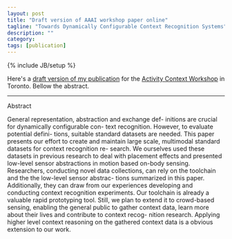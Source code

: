 ```yaml
---
layout: post
title: "Draft version of AAAI workshop paper online"
tagline: "Towards Dynamically Configurable Context Recognition Systems"
description: ""
category: 
tags: [publication]
---
```

{% include JB/setup %}

Here's a [draft version of my publication](http://kgarten.de/papers/2012Kunze.pdf) for the [Activity Context Workshop](http://activitycontext.org/)
in Toronto. Bellow the abstract.

***
Abstract

General representation, abstraction and exchange def- initions are crucial for dynamically configurable con- text recognition. However, to evaluate potential defini- tions, suitable standard datasets are needed. This paper presents our effort to create and maintain large scale, multimodal standard datasets for context recognition re- search. We ourselves used these datasets in previous research to deal with placement effects and presented low-level sensor abstractions in motion based on-body sensing.
Researchers, conducting novel data collections, can rely on the toolchain and the the low-level sensor abstrac- tions summarized in this paper. Additionally, they can draw from our experiences developing and conducting context recognition experiments.
Our toolchain is already a valuable rapid prototyping tool. Still, we plan to extend it to crowd-based sensing, enabling the general public to gather context data, learn more about their lives and contribute to context recog- nition research.
Applying higher level context reasoning on the gathered context data is a obvious extension to our work.


